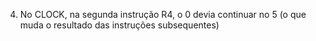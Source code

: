 4) No CLOCK, na segunda instrução R4, o 0 devia continuar no 5 (o que muda o resultado das instruções subsequentes)
